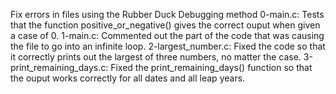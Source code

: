 Fix errors in files using the Rubber Duck Debugging method
0-main.c: Tests that the function positive_or_negative() gives the correct ouput when given a case of 0.
1-main.c: Commented out the part of the code that was causing the file to go into an infinite loop.
2-largest_number.c: Fixed the code so that it correctly prints out the largest of three numbers, no matter the case.
3-print_remaining_days.c: Fixed the print_remaining_days() function so that the ouput works correctly for all dates and all leap years.